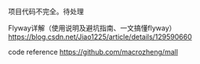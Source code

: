 


项目代码不完全。待处理


Flyway详解（使用说明及避坑指南、一文搞懂flyway）
https://blog.csdn.net/Jiao1225/article/details/129590660


code reference
https://github.com/macrozheng/mall